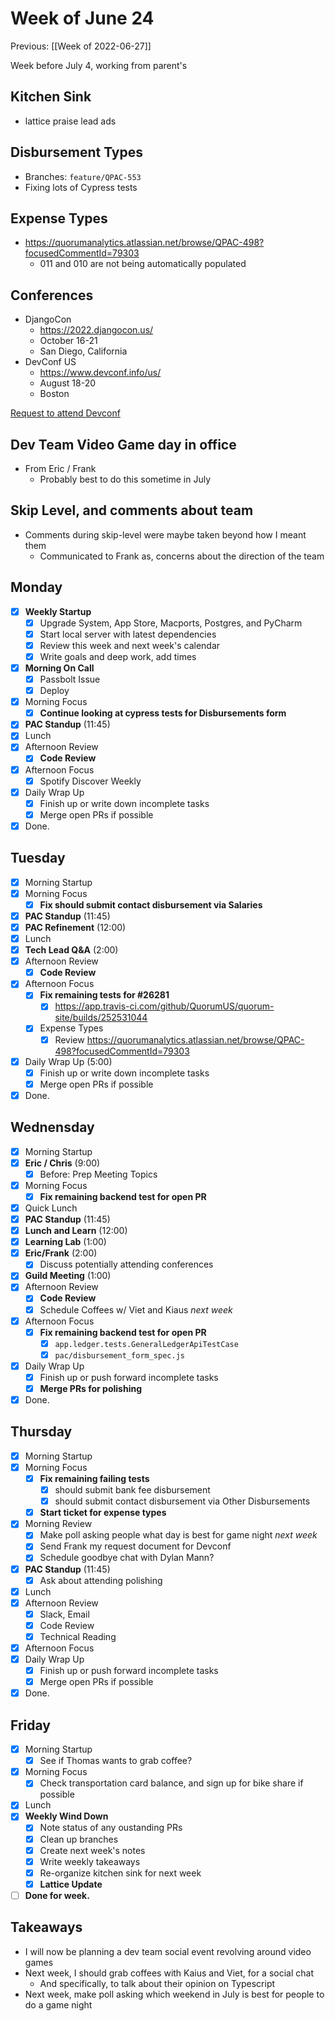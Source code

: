 # Week of June 24
Previous: [[Week of 2022-06-27]]

Week before July 4, working from parent's

## Kitchen Sink
- lattice praise lead ads

## Disbursement Types
- Branches: `feature/QPAC-553`
- Fixing lots of Cypress tests

## Expense Types
- https://quorumanalytics.atlassian.net/browse/QPAC-498?focusedCommentId=79303
	- 011 and 010 are not being automatically populated

## Conferences
- DjangoCon
	 - https://2022.djangocon.us/
	 - October 16-21
	 - San Diego, California
- DevConf US
	 - https://www.devconf.info/us/
	 - August 18-20
	 - Boston

[Request to attend Devconf](https://docs.google.com/document/d/1l4CQKYuQYxzyU6SjgidNbAR4IGZYp7BvQIiy9zpycNQ/edit#)

## Dev Team Video Game day in office
- From Eric / Frank
	- Probably best to do this sometime in July

## Skip Level, and comments about team
- Comments during skip-level were maybe taken beyond how I meant them
	- Communicated to Frank as, concerns about the direction of the team

## Monday
- [x] **Weekly Startup**
	- [x] Upgrade System, App Store, Macports, Postgres, and PyCharm
	- [x] Start local server with latest dependencies
	- [x] Review this week and next week's calendar
	- [x] Write goals and deep work, add times
- [x] **Morning On Call**
	- [x] Passbolt Issue
	- [x] Deploy
- [x] Morning Focus
	- [x] **Continue looking at cypress tests for Disbursements form**
- [x] **PAC Standup** (11:45)
- [x] Lunch
- [x] Afternoon Review
	- [x] **Code Review**
- [x] Afternoon Focus
	- [x] Spotify Discover Weekly
- [x] Daily Wrap Up
	- [x] Finish up or write down incomplete tasks
	- [x] Merge open PRs if possible
- [x] Done.

## Tuesday
- [x] Morning Startup
- [x] Morning Focus
	- [x] **Fix should submit contact disbursement via Salaries**
- [x] **PAC Standup** (11:45)
- [x] **PAC Refinement** (12:00)
- [x] Lunch
- [x] **Tech Lead Q&A** (2:00)
- [x] Afternoon Review
	- [x] **Code Review**
- [x] Afternoon Focus
	- [x] **Fix remaining tests for #26281**
		- [x] https://app.travis-ci.com/github/QuorumUS/quorum-site/builds/252531044
	- [x] Expense Types
		- [x] Review https://quorumanalytics.atlassian.net/browse/QPAC-498?focusedCommentId=79303
- [x] Daily Wrap Up (5:00)
	- [x] Finish up or write down incomplete tasks
	- [x] Merge open PRs if possible
- [x] Done.

## Wednensday
- [x] Morning Startup
- [x] **Eric / Chris** (9:00)
	- [x] Before: Prep Meeting Topics
- [x] Morning Focus
	- [x] **Fix remaining backend test for open PR**
- [x] Quick Lunch
- [x] **PAC Standup** (11:45)
- [x] **Lunch and Learn** (12:00)
- [x] **Learning Lab** (1:00)
- [x] **Eric/Frank** (2:00)
	- [x] Discuss potentially attending conferences
- [x] **Guild Meeting** (1:00)
- [x] Afternoon Review
	- [x] **Code Review**
	- [x] Schedule Coffees w/ Viet and Kiaus *next week*
- [x] Afternoon Focus
	- [x] **Fix remaining backend test for open PR**
		- [x] `app.ledger.tests.GeneralLedgerApiTestCase`
		- [x] `pac/disbursement_form_spec.js`
- [x] Daily Wrap Up
	- [x] Finish up or push forward incomplete tasks
	- [x] **Merge PRs for polishing**
- [x] Done.

## Thursday
- [x] Morning Startup
- [x] Morning Focus
	- [x] **Fix remaining failing tests**
		- [x] should submit bank fee disbursement
		- [x] should submit contact disbursement via Other Disbursements
	- [x] **Start ticket for expense types**
- [x] Morning Review
	- [x] Make poll asking people what day is best for game night *next week*
	- [x] Send Frank my request document for Devconf
	- [x] Schedule goodbye chat with Dylan Mann?
- [x] **PAC Standup** (11:45)
	- [x] Ask about attending polishing
- [x] Lunch
- [x] Afternoon Review
	 - [x] Slack, Email
	 - [x] Code Review
	 - [x] Technical Reading
- [x] Afternoon Focus
- [x] Daily Wrap Up
	- [x] Finish up or push forward incomplete tasks
	- [x] Merge open PRs if possible
- [x] Done.

## Friday
- [x] Morning Startup
	- [x] See if Thomas wants to grab coffee?
- [x] Morning Focus
	- [x] Check transportation card balance, and sign up for bike share if possible
- [x] Lunch
- [x] **Weekly Wind Down**
	- [x] Note status of any oustanding PRs
	- [x] Clean up branches
	- [x] Create next week's notes
	- [x] Write weekly takeaways
	- [x] Re-organize kitchen sink for next week
	- [x] **Lattice Update**
- [ ] **Done for week.**

## Takeaways
 - I will now be planning a dev team social event revolving around video games
 - Next week, I should grab coffees with Kaius and Viet, for a social chat
	 - And specifically, to talk about their opinion on Typescript
 - Next week, make poll asking which weekend in July is best for people to do a game night